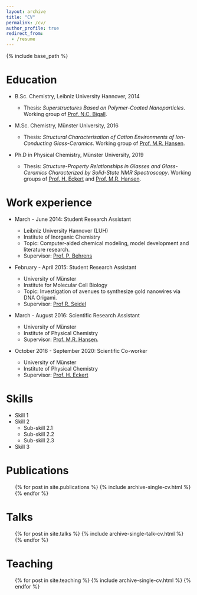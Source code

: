 ```yaml
---
layout: archive
title: "CV"
permalink: /cv/
author_profile: true
redirect_from:
  - /resume
---
```


{% include base_path %}

Education
======
* B.Sc. Chemistry, Leibniz University Hannover, 2014
  * Thesis: *Superstructures Based on Polymer-Coated Nanoparticles*. Working group of [Prof. N.C. Bigall](https://www.pci.uni-hannover.de/en/research/research-groups/bigall-group/).

* M.Sc. Chemistry, Münster University, 2016
  * Thesis: *Structural Characterisation of Cation Environments of Ion-Conducting Glass-Ceramics*. Working group of [Prof. M.R. Hansen](https://www.uni-muenster.de/Chemie.pc/forschung/hansen/group/index.html).

* Ph.D in Physical Chemistry, Münster University, 2019
  * Thesis: *Structure-Property Relationships in Glasses and Glass-Ceramics Characterized by Solid-State NMR Spectroscopy*. Working groups of [Prof. H. Eckert](http://www.ifsc.usp.br/lemaf/) and [Prof. M.R. Hansen](https://www.uni-muenster.de/Chemie.pc/forschung/hansen/group/index.html).

Work experience
======
* March - June 2014: Student Research Assistant
  * Leibniz University Hannover (LUH)
  * Institute of Inorganic Chemistry
  * Topic: Computer-aided chemical modeling, model development and literature research.
  * Supervisor: [Prof. P. Behrens](https://www.aci.uni-hannover.de/de/forschung/forschungsschwerpunkte/ag-behrens/)

* February - April 2015: Student Research Assistant
  * University of Münster
  * Institute for Molecular Cell Biology
  * Topic: Investigation of avenues to synthesize gold nanowires via DNA Origami.
  * Supervisor: [Prof R. Seidel](https://debye.physgeo.uni-leipzig.de/mbp/)

* March - August 2016: Scientific Research Assistant
  * University of Münster
  * Institute of Physical Chemistry
  * Supervisor: [Prof. M.R. Hansen](https://www.uni-muenster.de/Chemie.pc/forschung/hansen/group/index.html).

* October 2016 - September 2020: Scientific Co-worker
  * University of Münster
  * Institute of Physical Chemistry
  * Supervisor: [Prof. H. Eckert](http://www.ifsc.usp.br/lemaf/)
  
Skills
======
* Skill 1
* Skill 2
  * Sub-skill 2.1
  * Sub-skill 2.2
  * Sub-skill 2.3
* Skill 3

Publications
======
  <ul>{% for post in site.publications %}
    {% include archive-single-cv.html %}
  {% endfor %}</ul>
  
Talks
======
  <ul>{% for post in site.talks %}
    {% include archive-single-talk-cv.html %}
  {% endfor %}</ul>
  
Teaching
======
  <ul>{% for post in site.teaching %}
    {% include archive-single-cv.html %}
  {% endfor %}</ul>
  

